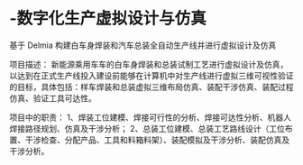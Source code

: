 # -数字化生产虚拟设计与仿真

基于 Delmia 构建白车身焊装和汽车总装全自动生产线并进行虚拟设计及仿真

项目描述：
新能源乘用车车的白车身焊装和总装试制工艺进行虚拟设计及仿真，以达到在正式生产线投入建设前能够在计算机中对生产线进行虚拟三维可视性验证的目标，具体包括：样车焊装和总装虚拟三维布局仿真、装配干涉仿真、装配过程仿真、验证工具可达性。 

项目中的职责：
1、焊装工位建模、焊接可行性的分析、焊接可达性分析、机器人焊接路径规划、仿真及干涉分析；
2、总装工位建模、总装工艺路线设计（工位布置、干涉检查、分配产品、工具和料箱料架）、装配模拟及干涉分析、装配仿真及干涉分析。

